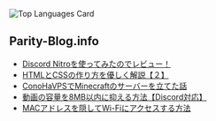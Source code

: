 ![Top Languages Card](https://github-readme-stats-roan-two-92.vercel.app/api/top-langs/?username=konoka-iori&count_private=true&layout=compact&theme=cobalt)

## Parity-Blog.info
<!-- BLOG-POST-LIST:START -->
- [Discord Nitroを使ってみたのでレビュー！](https://parity-blog.info/discord-nitro-review-2023/)
- [HTMLとCSSの作り方を優しく解説【２】](https://parity-blog.info/how-to-make-web-site-2/)
- [ConoHaVPSでMinecraftのサーバーを立てた話](https://parity-blog.info/vps-minecraft-server/)
- [動画の容量を8MB以内に抑える方法【Discord対応】](https://parity-blog.info/video-to-8mb-or-less/)
- [MACアドレスを隠してWi-Fiにアクセスする方法](https://parity-blog.info/how-to-hide-mac-address/)
<!-- BLOG-POST-LIST:END -->

